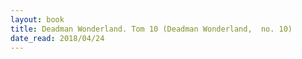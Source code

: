 ```yaml
---
layout: book
title: Deadman Wonderland. Tom 10 (Deadman Wonderland,  no. 10)
date_read: 2018/04/24
---
```

